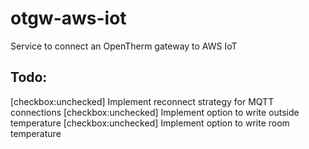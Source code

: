 # otgw-aws-iot
Service to connect an OpenTherm gateway to AWS IoT

## Todo:
[checkbox:unchecked] Implement reconnect strategy for MQTT connections
[checkbox:unchecked] Implement option to write outside temperature
[checkbox:unchecked] Implement option to write room temperature
